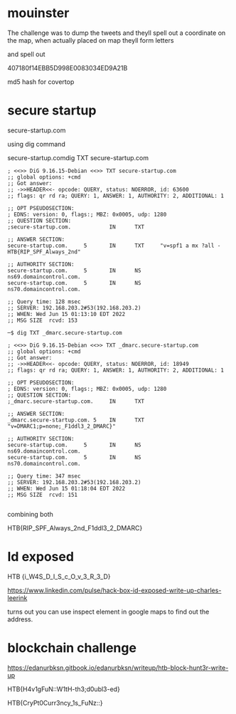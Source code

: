 # mouinster

The challenge was to dump the tweets and theyll spell out a coordinate on the map, when actually placed on map theyll form letters

and spell out

407180f14EBB5D998E0083034ED9A21B

md5 hash for covertop

# secure startup

secure-startup.com

using dig command

secure-startup.comdig TXT secure-startup.com

```
; <<>> DiG 9.16.15-Debian <<>> TXT secure-startup.com
;; global options: +cmd
;; Got answer:
;; ->>HEADER<<- opcode: QUERY, status: NOERROR, id: 63600
;; flags: qr rd ra; QUERY: 1, ANSWER: 1, AUTHORITY: 2, ADDITIONAL: 1

;; OPT PSEUDOSECTION:
; EDNS: version: 0, flags:; MBZ: 0x0005, udp: 1280
;; QUESTION SECTION:
;secure-startup.com.            IN      TXT

;; ANSWER SECTION:
secure-startup.com.     5       IN      TXT     "v=spf1 a mx ?all - HTB{RIP_SPF_Always_2nd"

;; AUTHORITY SECTION:
secure-startup.com.     5       IN      NS      ns69.domaincontrol.com.
secure-startup.com.     5       IN      NS      ns70.domaincontrol.com.

;; Query time: 128 msec
;; SERVER: 192.168.203.2#53(192.168.203.2)
;; WHEN: Wed Jun 15 01:13:10 EDT 2022
;; MSG SIZE  rcvd: 153
```

```
─$ dig TXT _dmarc.secure-startup.com

; <<>> DiG 9.16.15-Debian <<>> TXT _dmarc.secure-startup.com
;; global options: +cmd
;; Got answer:
;; ->>HEADER<<- opcode: QUERY, status: NOERROR, id: 18949
;; flags: qr rd ra; QUERY: 1, ANSWER: 1, AUTHORITY: 2, ADDITIONAL: 1

;; OPT PSEUDOSECTION:
; EDNS: version: 0, flags:; MBZ: 0x0005, udp: 1280
;; QUESTION SECTION:
;_dmarc.secure-startup.com.     IN      TXT

;; ANSWER SECTION:
_dmarc.secure-startup.com. 5    IN      TXT     "v=DMARC1;p=none;_F1ddl3_2_DMARC}"

;; AUTHORITY SECTION:
secure-startup.com.     5       IN      NS      ns69.domaincontrol.com.
secure-startup.com.     5       IN      NS      ns70.domaincontrol.com.

;; Query time: 347 msec
;; SERVER: 192.168.203.2#53(192.168.203.2)
;; WHEN: Wed Jun 15 01:18:04 EDT 2022
;; MSG SIZE  rcvd: 151


```

combining both

HTB{RIP_SPF_Always_2nd_F1ddl3_2_DMARC}

# Id exposed

HTB {i_W4S_D_I_S_c_O_v_3_R_3_D}

https://www.linkedin.com/pulse/hack-box-id-exposed-write-up-charles-leerink

turns out you can use inspect element in google maps to find out the address.

# blockchain challenge

https://edanurbksn.gitbook.io/edanurbksn/writeup/htb-block-hunt3r-write-up

HTB{H4v1gFuN::W1tH-th3;d0ubl3-ed}

HTB{CryPt0Curr3ncy_1s_FuNz::}
